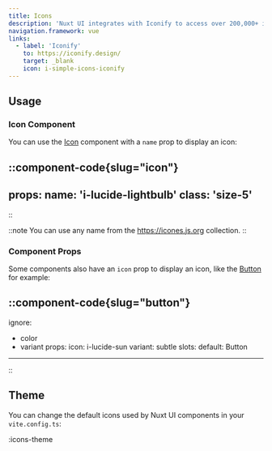 ```yaml
---
title: Icons
description: 'Nuxt UI integrates with Iconify to access over 200,000+ icons.'
navigation.framework: vue
links:
  - label: 'Iconify'
    to: https://iconify.design/
    target: _blank
    icon: i-simple-icons-iconify
---
```


## Usage

### Icon Component

You can use the [Icon](/components/icon) component with a `name` prop to display an icon:

::component-code{slug="icon"}
---
props:
  name: 'i-lucide-lightbulb'
  class: 'size-5'
---
::

::note
You can use any name from the https://icones.js.org collection.
::

### Component Props

Some components also have an `icon` prop to display an icon, like the [Button](/components/button) for example:

::component-code{slug="button"}
---
ignore:
  - color
  - variant
props:
  icon: i-lucide-sun
  variant: subtle
slots:
  default: Button
---
::

## Theme

You can change the default icons used by Nuxt UI components in your `vite.config.ts`:

:icons-theme
